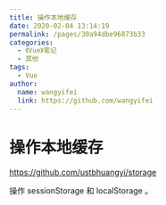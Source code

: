 ```yaml
---
title: 操作本地缓存
date: 2020-02-04 13:14:19
permalink: /pages/30a94dbe96873b33
categories:
  - 《Vue》笔记
  - 其他
tags:
  - Vue
author:
  name: wangyifei
  link: https://github.com/wangyifei
---
```


# 操作本地缓存

<https://github.com/ustbhuangyi/storage>

操作 sessionStorage 和 localStorage 。
